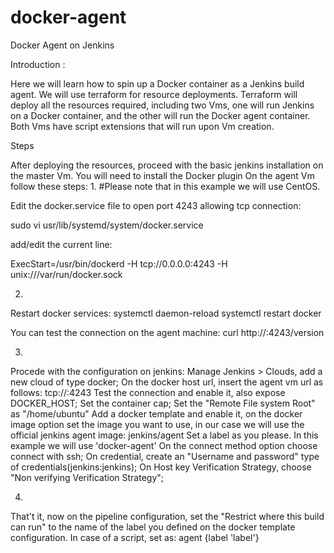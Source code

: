 # docker-agent
Docker Agent on Jenkins

Introduction :

Here we will learn how to spin up a Docker container as a Jenkins build agent.
We will use terraform for resource deployments.
Terraform will deploy all the resources required, including two Vms, one will run Jenkins on a Docker container, and the other will run the Docker agent container.
Both Vms have script extensions that will run upon Vm creation.

Steps

After deploying the resources, proceed with the basic jenkins installation on the master Vm. You will need to install the Docker plugin
On the agent Vm follow these steps:
1. 
#Please note that in this example we will use CentOS.
 
Edit the docker.service file to open port 4243 allowing tcp connection:

sudo vi usr/lib/systemd/system/docker.service

add/edit the current line:

ExecStart=/usr/bin/dockerd -H tcp://0.0.0.0:4243 -H unix:///var/run/docker.sock

2. 
Restart docker services:
systemctl daemon-reload
systemctl restart docker

You can test the connection on the agent machine:
curl http://<agentvmip>:4243/version

3.
Procede with the configuration on jenkins:
Manage Jenkins > Clouds, add a new cloud of type docker;
On the docker host url, insert the agent vm url as follows: 
tcp://<agentvmIp>:4243
Test the connection and enable it, also expose DOCKER_HOST;
Set the container cap;
Set the "Remote File system Root" as "/home/ubuntu"
Add a docker template and enable it, on the docker image option set the image you want to use, in our case we will use the official jenkins agent image:
jenkins/agent 
Set a label as you please. In this example we will use 'docker-agent'
On the connect method option choose connect with ssh;
On credential, create an "Username and password" type of credentials(jenkins:jenkins);
On Host key Verification Strategy, choose "Non verifying Verification Strategy"; 

4.
That't it, now on the pipeline configuration, set the "Restrict where this build can run" to the name of the label you defined on the docker template configuration.
In case of a script, set as:
agent {label 'label'}
